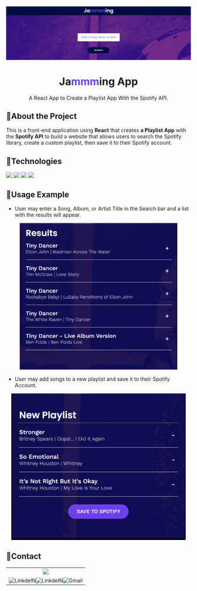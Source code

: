 <!-- PROJECT LOGO -->

![](/public/screenshots/jammmingFolder.png)
<br />


<p align="center">
  <h1 align="center">Ja<span style="color: #6c41ec;">mmm</span>ing App</h1>

  <p align="center">
    A React App to Create a Playlist App With the Spotify API. 
    <br />
  </p>
</p>


## :memo:About the Project

This is a front-end application using **React** that creates **a Playlist App** with the **Spotify API** to build a website that allows users to search the Spotify library, create a custom playlist, then save it to their Spotify account.


## :wrench:Technologies

<div>
  <img src="https://img.shields.io/badge/-ReactJs-61DAFB?logo=react&logoColor=white&style=for-the-badge">
  <img src="https://img.shields.io/badge/HTML5-E34F26?style=for-the-badge&logo=html5&logoColor=white">
  <img src="https://img.shields.io/badge/CSS3-1572B6?style=for-the-badge&logo=css3&logoColor=white">
  <img src="https://img.shields.io/badge/JavaScript-F7DF1E?style=for-the-badge&logo=javascript&logoColor=black">
</div>

## :art:Usage Example

- User may enter a Song, Album, or Artist Title in the Search bar and a list with the results will appear.

<div align="center"><img src="/public/screenshots/searchResults.png" height="400px"></div>

- User may add songs to a new playlist and save it to their Spotify Account.

<div align="center"><img src="/public/screenshots/playlist.png" height="400px"></div>


## :princess:Contact

<table>
    <tr align="center">
        <td>
            <a href="https://github.com/ANNEBORTOLI" target="_blank">
              <img src="https://avatars.githubusercontent.com/u/62453211?v=4" height="150px">
            </a>
        </td>
    </tr>
    <tr align="center">
        <td>
        <a target="_blank" href="https://github.com/ANNEBORTOLI">
        <img align="left" alt="LinkdeIN" src="https://img.shields.io/badge/GitHub-100000?style=for-the-badge&logo=github&logoColor=white" />
        </a>
        <a target="_blank" href="https://www.linkedin.com/in/anne-bortoli">
        <img align="left" alt="LinkdeIN" src="https://img.shields.io/badge/-LinkedIn-%230077B5?style=for-the-badge&logo=linkedin&logoColor=white" />
        </a>
        <a target="_blank" href="mailto:annebortoli@gmail.com">
        <img align="left" alt="Gmail" src="https://img.shields.io/badge/Gmail-D14836?style=for-the-badge&logo=gmail&logoColor=white" />
        </a>
        </td>
    </tr>
</table>
